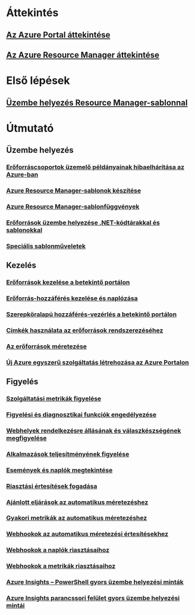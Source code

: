 # Áttekintés 
## [Az Azure Portal áttekintése](azure-portal-overview.md)
## [Az Azure Resource Manager áttekintése](resource-group-overview.md)

# Első lépések
## [Üzembe helyezés Resource Manager-sablonnal](resource-group-template-deploy.md)

# Útmutató
## Üzembe helyezés
### [Erőforráscsoportok üzemelő példányainak hibaelhárítása az Azure-ban](resource-group-deploy-debug.md)
### [Azure Resource Manager-sablonok készítése](resource-group-authoring-templates.md)
### [Azure Resource Manager-sablonfüggvények](resource-group-template-functions.md)
### [Erőforrások üzembe helyezése .NET-kódtárakkal és sablonokkal](arm-template-deployment.md)
### [Speciális sablonműveletek](resource-group-advanced-template.md)
## Kezelés
### [Erőforrások kezelése a betekintő portálon](resource-group-portal.md)
### [Erőforrás-hozzáférés kezelése és naplózása](resource-group-rbac.md)
### [Szerepköralapú hozzáférés-vezérlés a betekintő portálon](role-based-access-control-configure.md)
### [Címkék használata az erőforrások rendszerezéséhez](resource-group-using-tags.md)
### [Az erőforrások méretezése](insights-how-to-scale.md)
### [Új Azure egyszerű szolgáltatás létrehozása az Azure Portalon](resource-group-create-service-principal-portal.md)
## Figyelés
### [Szolgáltatási metrikák figyelése](insights-how-to-customize-monitoring.md)
### [Figyelési és diagnosztikai funkciók engedélyezése](insights-how-to-use-diagnostics.md)
### [Webhelyek rendelkezésre állásának és válaszkészségének megfigyelése](app-insights-monitor-web-app-availability.md)
### [Alkalmazások teljesítményének figyelése](app-insights-azure-web-apps.md)
### [Események és naplók megtekintése](insights-debugging-with-events.md)
### [Riasztási értesítések fogadása](insights-receive-alert-notifications.md)
### [Ajánlott eljárások az automatikus méretezéshez](insights-autoscale-best-practices.md)
### [Gyakori metrikák az automatikus méretezéshez](insights-autoscale-common-metrics.md)
### [Webhookok az automatikus méretezési értesítésekhez](insights-autoscale-to-webhook-email.md)
### [Webhookok a naplók riasztásaihoz](insights-auditlog-to-webhook-email.md)
### [Webhookok a metrikák riasztásaihoz](insights-webhooks-alerts.md)
### [Azure Insights – PowerShell gyors üzembe helyezési minták](insights-powershell-samples.md)
### [Azure Insights parancssori felület gyors üzembe helyezési mintái](insights-cli-samples.md)


<!--HONumber=Nov16_HO2-->


